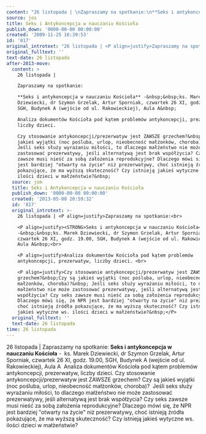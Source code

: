 ```yaml
---
content: "26 listopada | \nZapraszamy na spotkanie:\n**Seks i antykoncepcja w nauczaniu Kościoła** -&nbsp;&nbsp;ks. Marek Dziewiecki, dr Szymon Grzelak, Artur Sporniak, czwartek 26 XI, godz. 19.00, SGH, Budynek A (wejście od ul. Rakowieckiej), Aula A&nbsp;\nAnaliza dokumentów Kościoła pod kątem problemów antykoncepcji, prezerwatyw, liczby dzieci. \nCzy stosowanie antykoncepcji/prezerwatyw jest ZAWSZE grzechem?&nbsp;Czy są jakieś wyjątki (noc pośluba, urlop, nieobecność małżonków, choroba)?&nbsp; Jeśli seks służy wyrażaniu miłości, to dlaczego małżeństwo nie może zastosować prezerwatywy, jeśli alternatywą jest brak współżycia? Czy seks zawsze musi nieść za sobą założenia reprodukcyjne? Dlaczego mówi się, że NPR jest bardziej \"otwarty na życie\" niż prezerwatywy, choć istnieją źródła pokazujące, że ma wyższą skuteczność? Czy istnieją jakieś wytyczne ws. ilości dzieci w małżeństwie?&nbsp;\n\n\n<!--CONTENT FROM OLD SERVER (jos before 2013): 26 listopada | \nZapraszamy na spotkanie:\n\r\n\n**Seks i antykoncepcja w nauczaniu Kościoła** -&nbsp;&nbsp;ks. Marek Dziewiecki, dr Szymon Grzelak, Artur Sporniak, czwartek 26 XI, godz. 19.00, SGH, Budynek A (wejście od ul. Rakowieckiej), Aula A&nbsp;\n\r\n\nAnaliza dokumentów Kościoła pod kątem problemów antykoncepcji, prezerwatyw, liczby dzieci. \n\r\n\nCzy stosowanie antykoncepcji/prezerwatyw jest ZAWSZE grzechem?&nbsp;Czy są jakieś wyjątki (noc pośluba, urlop, nieobecność małżonków, choroba)?&nbsp; Jeśli seks służy wyrażaniu miłości, to dlaczego małżeństwo nie może zastosować prezerwatywy, jeśli alternatywą jest brak współżycia? Czy seks zawsze musi nieść za sobą założenia reprodukcyjne? Dlaczego mówi się, że NPR jest bardziej \"otwarty na życie\" niż prezerwatywy, choć istnieją źródła pokazujące, że ma wyższą skuteczność? Czy istnieją jakieś wytyczne ws. ilości dzieci w małżeństwie?&nbsp;\n\n-->"
source: jos
title: Seks i Antykoncepcja w nauczaniu Kościoła
publish_down: '0000-00-00 00:00:00'
created: '2009-11-25 16:39:53'
id: '817'
original_introtext: "26 listopada | <P align=justify>Zapraszamy na spotkanie:<br>\r\n<P align=justify><STRONG>Seks i antykoncepcja w nauczaniu Kościoła</STRONG> -&nbsp;&nbsp;ks. Marek Dziewiecki, dr Szymon Grzelak, Artur Sporniak, czwartek 26 XI, godz. 19.00, SGH, Budynek A (wejście od ul. Rakowieckiej), Aula A&nbsp;<br>\r\n<P align=justify>Analiza dokumentów Kościoła pod kątem problemów antykoncepcji, prezerwatyw, liczby dzieci. <br>\r\n<P align=justify>Czy stosowanie antykoncepcji/prezerwatyw jest ZAWSZE grzechem?&nbsp;Czy są jakieś wyjątki (noc pośluba, urlop, nieobecność małżonków, choroba)?&nbsp; Jeśli seks służy wyrażaniu miłości, to dlaczego małżeństwo nie może zastosować prezerwatywy, jeśli alternatywą jest brak współżycia? Czy seks zawsze musi nieść za sobą założenia reprodukcyjne? Dlaczego mówi się, że NPR jest bardziej \"otwarty na życie\" niż prezerwatywy, choć istnieją źródła pokazujące, że ma wyższą skuteczność? Czy istnieją jakieś wytyczne ws. ilości dzieci w małżeństwie?&nbsp;</P>"
original_fulltext: ''
text-date: 26 listopada
after-2013-move:
  content: >
    26 listopada | 

    Zapraszamy na spotkanie:

    **Seks i antykoncepcja w nauczaniu Kościoła** -&nbsp;&nbsp;ks. Marek
    Dziewiecki, dr Szymon Grzelak, Artur Sporniak, czwartek 26 XI, godz. 19.00,
    SGH, Budynek A (wejście od ul. Rakowieckiej), Aula A&nbsp;

    Analiza dokumentów Kościoła pod kątem problemów antykoncepcji, prezerwatyw,
    liczby dzieci. 

    Czy stosowanie antykoncepcji/prezerwatyw jest ZAWSZE grzechem?&nbsp;Czy są
    jakieś wyjątki (noc pośluba, urlop, nieobecność małżonków, choroba)?&nbsp;
    Jeśli seks służy wyrażaniu miłości, to dlaczego małżeństwo nie może
    zastosować prezerwatywy, jeśli alternatywą jest brak współżycia? Czy seks
    zawsze musi nieść za sobą założenia reprodukcyjne? Dlaczego mówi się, że NPR
    jest bardziej "otwarty na życie" niż prezerwatywy, choć istnieją źródła
    pokazujące, że ma wyższą skuteczność? Czy istnieją jakieś wytyczne ws.
    ilości dzieci w małżeństwie?&nbsp;
  source: jom
  title: Seks i Antykoncepcja w nauczaniu Kościoła
  publish_down: '0000-00-00 00:00:00'
  created: '2013-05-08 20:59:32'
  id: '817'
  original_introtext: >-
    26 listopada | <P align=justify>Zapraszamy na spotkanie:<br>

    <P align=justify><STRONG>Seks i antykoncepcja w nauczaniu Kościoła</STRONG>
    -&nbsp;&nbsp;ks. Marek Dziewiecki, dr Szymon Grzelak, Artur Sporniak,
    czwartek 26 XI, godz. 19.00, SGH, Budynek A (wejście od ul. Rakowieckiej),
    Aula A&nbsp;<br>

    <P align=justify>Analiza dokumentów Kościoła pod kątem problemów
    antykoncepcji, prezerwatyw, liczby dzieci. <br>

    <P align=justify>Czy stosowanie antykoncepcji/prezerwatyw jest ZAWSZE
    grzechem?&nbsp;Czy są jakieś wyjątki (noc pośluba, urlop, nieobecność
    małżonków, choroba)?&nbsp; Jeśli seks służy wyrażaniu miłości, to dlaczego
    małżeństwo nie może zastosować prezerwatywy, jeśli alternatywą jest brak
    współżycia? Czy seks zawsze musi nieść za sobą założenia reprodukcyjne?
    Dlaczego mówi się, że NPR jest bardziej "otwarty na życie" niż prezerwatywy,
    choć istnieją źródła pokazujące, że ma wyższą skuteczność? Czy istnieją
    jakieś wytyczne ws. ilości dzieci w małżeństwie?&nbsp;</P>
  original_fulltext: ''
  text-date: 26 listopada
time: 26 listopada
---
```

26 listopada | 
Zapraszamy na spotkanie:
**Seks i antykoncepcja w nauczaniu Kościoła** -&nbsp;&nbsp;ks. Marek Dziewiecki, dr Szymon Grzelak, Artur Sporniak, czwartek 26 XI, godz. 19.00, SGH, Budynek A (wejście od ul. Rakowieckiej), Aula A&nbsp;
Analiza dokumentów Kościoła pod kątem problemów antykoncepcji, prezerwatyw, liczby dzieci. 
Czy stosowanie antykoncepcji/prezerwatyw jest ZAWSZE grzechem?&nbsp;Czy są jakieś wyjątki (noc pośluba, urlop, nieobecność małżonków, choroba)?&nbsp; Jeśli seks służy wyrażaniu miłości, to dlaczego małżeństwo nie może zastosować prezerwatywy, jeśli alternatywą jest brak współżycia? Czy seks zawsze musi nieść za sobą założenia reprodukcyjne? Dlaczego mówi się, że NPR jest bardziej "otwarty na życie" niż prezerwatywy, choć istnieją źródła pokazujące, że ma wyższą skuteczność? Czy istnieją jakieś wytyczne ws. ilości dzieci w małżeństwie?&nbsp;


<!--CONTENT FROM OLD SERVER (jos before 2013): 26 listopada | 
Zapraszamy na spotkanie:


**Seks i antykoncepcja w nauczaniu Kościoła** -&nbsp;&nbsp;ks. Marek Dziewiecki, dr Szymon Grzelak, Artur Sporniak, czwartek 26 XI, godz. 19.00, SGH, Budynek A (wejście od ul. Rakowieckiej), Aula A&nbsp;


Analiza dokumentów Kościoła pod kątem problemów antykoncepcji, prezerwatyw, liczby dzieci. 


Czy stosowanie antykoncepcji/prezerwatyw jest ZAWSZE grzechem?&nbsp;Czy są jakieś wyjątki (noc pośluba, urlop, nieobecność małżonków, choroba)?&nbsp; Jeśli seks służy wyrażaniu miłości, to dlaczego małżeństwo nie może zastosować prezerwatywy, jeśli alternatywą jest brak współżycia? Czy seks zawsze musi nieść za sobą założenia reprodukcyjne? Dlaczego mówi się, że NPR jest bardziej "otwarty na życie" niż prezerwatywy, choć istnieją źródła pokazujące, że ma wyższą skuteczność? Czy istnieją jakieś wytyczne ws. ilości dzieci w małżeństwie?&nbsp;

-->

<!--{{json:{"created_date":"2009-11-25 16:39:53","publish_down":"0000-00-00 00:00:00","id":"817"}}}-->